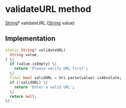 


# validateURL method








[String](https:api.flutter.dev/flutter/dart-core/String-class.html)? validateURL
([String](https:api.flutter.dev/flutter/dart-core/String-class.html) value)








## Implementation

```dart
static String? validateURL(
  String value,
) \{
  if (value.isEmpty) \{
    return 'Please verify URL first';
  \}
  final bool validURL = Uri.parse(value).isAbsolute;
  if (!validURL) \{
    return 'Enter a valid URL';
  \}
  return null;
\}
```







